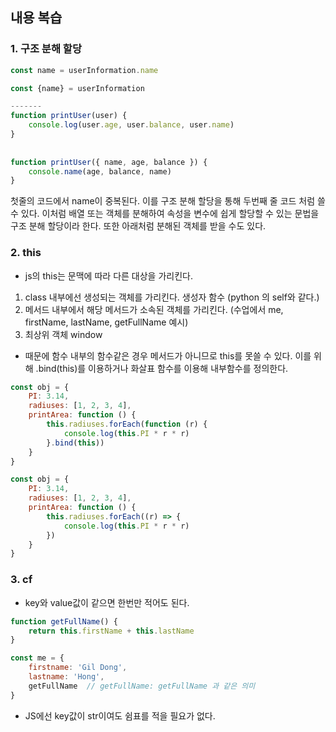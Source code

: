 ## 내용 복습

### 1. 구조 분해 할당

```javascript
const name = userInformation.name

const {name} = userInformation

-------
function printUser(user) {
    console.log(user.age, user.balance, user.name)
}
      
      
function printUser({ name, age, balance }) {
    console.name(age, balance, name)
}
```

첫줄의 코드에서 name이 중복된다. 이를 구조 분해 할당을 통해 두번째 줄 코드 처럼 쓸 수 있다. 이처럼 배열 또는 객체를 분해하여 속성을 변수에 쉽게 할당할 수 있는 문법을 구조 분해 할당이라 한다. 또한 아래처럼 분해된 객체를 받을 수도 있다.

 

### 2. this

- js의 this는 문맥에 따라 다른 대상을 가리킨다.

1. class 내부에선 생성되는 객체를 가리킨다. 생성자 함수 (python 의 self와 같다.)
2. 메서드 내부에서 해당 메서드가 소속된 객체를 가리킨다. (수업에서 me, firstName, lastName, getFullName 예시)
3. 최상위 객체 window



- 때문에 함수 내부의 함수같은 경우 메서드가 아니므로 this를 못쓸 수 있다. 이를 위해 .bind(this)를 이용하거나 화살표 함수를 이용해 내부함수를 정의한다.

```javascript
const obj = {
    PI: 3.14,
    radiuses: [1, 2, 3, 4],
    printArea: function () {
        this.radiuses.forEach(function (r) {
            console.log(this.PI * r * r)
        }.bind(this))
    }
}

const obj = {
    PI: 3.14,
    radiuses: [1, 2, 3, 4],
    printArea: function () {
        this.radiuses.forEach((r) => {
            console.log(this.PI * r * r)
        })
    }
}
```



### 3. cf

- key와 value값이 같으면 한번만 적어도 된다.

```javascript
function getFullName() {
    return this.firstName + this.lastName
}

const me = {
    firstname: 'Gil Dong',
    lastname: 'Hong',
    getFullName  // getFullName: getFullName 과 같은 의미
}
```

- JS에선 key값이 str이여도 쉼표를 적을 필요가 없다.
